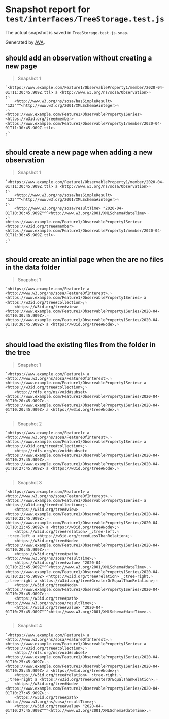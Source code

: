 # Snapshot report for `test/interfaces/TreeStorage.test.js`

The actual snapshot is saved in `TreeStorage.test.js.snap`.

Generated by [AVA](https://avajs.dev).

## should add an observation without creating a new page

> Snapshot 1

    `<https://www.example.com/Feature1/ObservableProperty1/member/2020-04-01T11:30:45.909Z.ttl> a <http://www.w3.org/ns/sosa/Observation>␊
    ;␊
        <http://www.w3.org/ns/sosa/hasSimpleResult> "123"^^<http://www.w3.org/2001/XMLSchema#integer>␊
    .␊
    <https://www.example.com/Feature1/ObservableProperty1Series> <https://w3id.org/tree#member> <https://www.example.com/Feature1/ObservableProperty1/member/2020-04-01T11:30:45.909Z.ttl>␊
    .␊
    `

## should create a new page when adding a new observation

> Snapshot 1

    `<https://www.example.com/Feature1/ObservableProperty1/member/2020-04-01T11:30:45.909Z.ttl> a <http://www.w3.org/ns/sosa/Observation>␊
    ;␊
        <http://www.w3.org/ns/sosa/hasSimpleResult> "123"^^<http://www.w3.org/2001/XMLSchema#integer>␊
    ;␊
        <http://www.w3.org/ns/sosa/resultTime> "2020-04-01T10:30:45.909Z"^^<http://www.w3.org/2001/XMLSchema#dateTime>␊
    .␊
    <https://www.example.com/Feature1/ObservableProperty1Series> <https://w3id.org/tree#member> <https://www.example.com/Feature1/ObservableProperty1/member/2020-04-01T11:30:45.909Z.ttl>␊
    .␊
    `

## should create an intial page when the are no files in the data folder

> Snapshot 1

    `<https://www.example.com/Feature1> a <http://www.w3.org/ns/sosa/FeatureOfInterest>.␊
    <https://www.example.com/Feature1/ObservableProperty1Series> a <https://w3id.org/tree#collection>;␊
        <https://w3id.org/tree#view> <https://www.example.com/Feature1/ObservableProperty1Series/2020-04-01T10:30:45.909Z>.␊
    <https://www.example.com/Feature1/ObservableProperty1Series/2020-04-01T10:30:45.909Z> a <https://w3id.org/tree#Node>.␊
    `

## should load the existing files from the folder in the tree

> Snapshot 1

    `<https://www.example.com/Feature1> a <http://www.w3.org/ns/sosa/FeatureOfInterest>.␊
    <https://www.example.com/Feature1/ObservableProperty1Series> a <https://w3id.org/tree#collection>;␊
        <http://rdfs.org/ns/void#subset> <https://www.example.com/Feature1/ObservableProperty1Series/2020-04-01T10:20:45.909Z>.␊
    <https://www.example.com/Feature1/ObservableProperty1Series/2020-04-01T10:20:45.909Z> a <https://w3id.org/tree#Node>.␊
    `

> Snapshot 2

    `<https://www.example.com/Feature1> a <http://www.w3.org/ns/sosa/FeatureOfInterest>.␊
    <https://www.example.com/Feature1/ObservableProperty1Series> a <https://w3id.org/tree#collection>;␊
        <http://rdfs.org/ns/void#subset> <https://www.example.com/Feature1/ObservableProperty1Series/2020-04-01T10:27:45.909Z>.␊
    <https://www.example.com/Feature1/ObservableProperty1Series/2020-04-01T10:27:45.909Z> a <https://w3id.org/tree#Node>.␊
    `

> Snapshot 3

    `<https://www.example.com/Feature1> a <http://www.w3.org/ns/sosa/FeatureOfInterest>.␊
    <https://www.example.com/Feature1/ObservableProperty1Series> a <https://w3id.org/tree#collection>;␊
        <https://w3id.org/tree#view> <https://www.example.com/Feature1/ObservableProperty1Series/2020-04-01T10:22:45.909Z>.␊
    <https://www.example.com/Feature1/ObservableProperty1Series/2020-04-01T10:22:45.909Z> a <https://w3id.org/tree#Node>;␊
        <https://w3id.org/tree#relation> _:tree-left.␊
    _:tree-left a <https://w3id.org/tree#LessThanRelation>;␊
        <https://w3id.org/tree#Node> <https://www.example.com/Feature1/ObservableProperty1Series/2020-04-01T10:20:45.909Z>;␊
        <https://w3id.org/tree#path> <http://www.w3.org/ns/sosa/resultTime>;␊
        <https://w3id.org/tree#value> "2020-04-01T10:22:45.909Z"^^<http://www.w3.org/2001/XMLSchema#dateTime>.␊
    <https://www.example.com/Feature1/ObservableProperty1Series/2020-04-01T10:22:45.909Z> <https://w3id.org/tree#relation> _:tree-right.␊
    _:tree-right a <https://w3id.org/tree#GreaterOrEqualThanRelation>;␊
        <https://w3id.org/tree#Node> <https://www.example.com/Feature1/ObservableProperty1Series/2020-04-01T10:25:45.909Z>;␊
        <https://w3id.org/tree#path> <http://www.w3.org/ns/sosa/resultTime>;␊
        <https://w3id.org/tree#value> "2020-04-01T10:25:45.909Z"^^<http://www.w3.org/2001/XMLSchema#dateTime>.␊
    `

> Snapshot 4

    `<https://www.example.com/Feature1> a <http://www.w3.org/ns/sosa/FeatureOfInterest>.␊
    <https://www.example.com/Feature1/ObservableProperty1Series> a <https://w3id.org/tree#collection>;␊
        <http://rdfs.org/ns/void#subset> <https://www.example.com/Feature1/ObservableProperty1Series/2020-04-01T10:25:45.909Z>.␊
    <https://www.example.com/Feature1/ObservableProperty1Series/2020-04-01T10:25:45.909Z> a <https://w3id.org/tree#Node>;␊
        <https://w3id.org/tree#relation> _:tree-right.␊
    _:tree-right a <https://w3id.org/tree#GreaterOrEqualThanRelation>;␊
        <https://w3id.org/tree#Node> <https://www.example.com/Feature1/ObservableProperty1Series/2020-04-01T10:27:45.909Z>;␊
        <https://w3id.org/tree#path> <http://www.w3.org/ns/sosa/resultTime>;␊
        <https://w3id.org/tree#value> "2020-04-01T10:27:45.909Z"^^<http://www.w3.org/2001/XMLSchema#dateTime>.␊
    `
